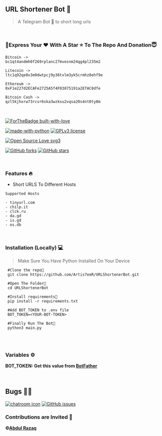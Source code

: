 ## URL Shortener Bot 🤖
>A Telegram Bot 🤖 to short long urls
<br/>

### 🤗Express Your ❤️ With A Star ⭐️ To The Repo And Donation😇


```
Bitcoin -> 
bc1qt4andmh0f269rplanc27mvesnm24qg4pl235m2

Litecoin -> 
ltc1q92qe8x3m9dwtpcj9y36txlm3yk5crmhz8ehf9e

Ethereum -> 
0xF1e227d2ECAFe2725A5f4F03875191a2EfAC8dfe

Bitcoin Cash ->
qzl5kjhxrw73rcvr6ska3wzksu2vqsa20s4nt0ty8m

```

<br/>

[![ForTheBadge built-with-love](http://ForTheBadge.com/images/badges/built-with-love.svg)](https://GitHub.com/Artis7eeR/)

[![made-with-python](https://img.shields.io/badge/Made%20with-Python-1f425f.svg)](https://www.python.org/)
[![GPLv3 license](https://img.shields.io/badge/License-GPLv3-blue.svg)](http://perso.crans.org/besson/LICENSE.html)

[![Open Source Love svg3](https://badges.frapsoft.com/os/v1/open-source.svg?v=103)](https://github.com/Artis7eeR/URLShortenerBot)

[![GitHub forks](https://img.shields.io/github/forks/Artis7eeR/URLShortenerBot.svg?style=social&label=Fork)](https://GitHub.com/Artis7eeR/URLShortenerBot/network/)
[![GitHub stars](https://img.shields.io/github/stars/Artis7eeR/URLShortenerBot.svg?style=social&label=Star)](https://github.com/Artis7eeR/URLShortenerBot/)



<br/>

### Features 🔥

- Short URLS To Different Hosts
```
Supported Hosts

- tinyurl.com
- chilp.it
- clck.ru
- da.gd
- is.gd
- os.db

```
<br/>

### Installation (Locally) 💻

>Make Sure You Have Python Installed On Your Device


```
 #Clone the repo👾
 git clone https://github.com/Artis7eeR/URLShortenerBot.git
 
 #Open The Folder📂
 cd URLShortenerBot
 
 #Install requirements🎯
 pip install -r requirements.txt
 
 #Add BOT_TOKEN to .env file
 BOT_TOKEN=<YOUR-BOT-TOKEN>
 
 #Finally Run The Bot🤖
 python3 main.py
 
```
<br/>


### Variables ⚙️
 **BOT_TOKEN: Get this value from [BotFather](https://telegram.dog/Botfather)**


<br/>

## Bugs 🐞🐞

[![chatroom icon](https://patrolavia.github.io/telegram-badge/chat.png)](https://telegram.dog/TeamCyphers)
[![GitHub issues](https://img.shields.io/github/issues/Artis7eeR/URLShortenerBot.svg)](https://github.com/Artis7eeR/URLShortenerBot/issues/)

### Contributions are Invited 🙂

**©[Abdul Razaq](https://github.com/Artis7eeR)**


